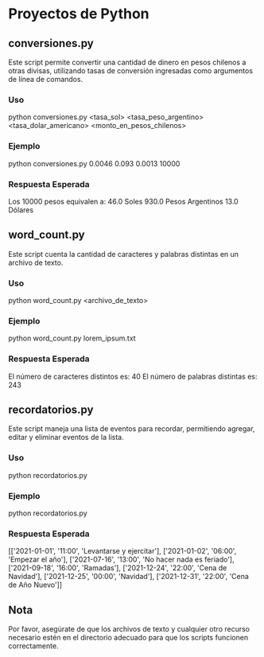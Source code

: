 # Proyectos de Python

## conversiones.py
Este script permite convertir una cantidad de dinero en pesos chilenos a otras divisas, utilizando tasas de conversión ingresadas como argumentos de línea de comandos.
### Uso
python conversiones.py <tasa_sol> <tasa_peso_argentino> <tasa_dolar_americano> <monto_en_pesos_chilenos>

### Ejemplo
python conversiones.py 0.0046 0.093 0.0013 10000

### Respuesta Esperada
Los 10000 pesos equivalen a:
46.0 Soles
930.0 Pesos Argentinos
13.0 Dólares

## word_count.py
Este script cuenta la cantidad de caracteres y palabras distintas en un archivo de texto.
### Uso
python word_count.py <archivo_de_texto>
### Ejemplo
python word_count.py lorem_ipsum.txt

### Respuesta Esperada
El número de caracteres distintos es: 40
El número de palabras distintas es: 243
## recordatorios.py
Este script maneja una lista de eventos para recordar, permitiendo agregar, editar y eliminar eventos de la lista.
### Uso
python recordatorios.py
### Ejemplo
python recordatorios.py
### Respuesta Esperada
[['2021-01-01', '11:00', 'Levantarse y ejercitar'],
['2021-01-02', '06:00', 'Empezar el año'],
['2021-07-16', '13:00', 'No hacer nada es feriado'],
['2021-09-18', '16:00', 'Ramadas'],
['2021-12-24', '22:00', 'Cena de Navidad'],
['2021-12-25', '00:00', 'Navidad'],
['2021-12-31', '22:00', 'Cena de Año Nuevo']]
## Nota
Por favor, asegúrate de que los archivos de texto y cualquier otro recurso necesario estén en el directorio adecuado para que los scripts funcionen correctamente.
